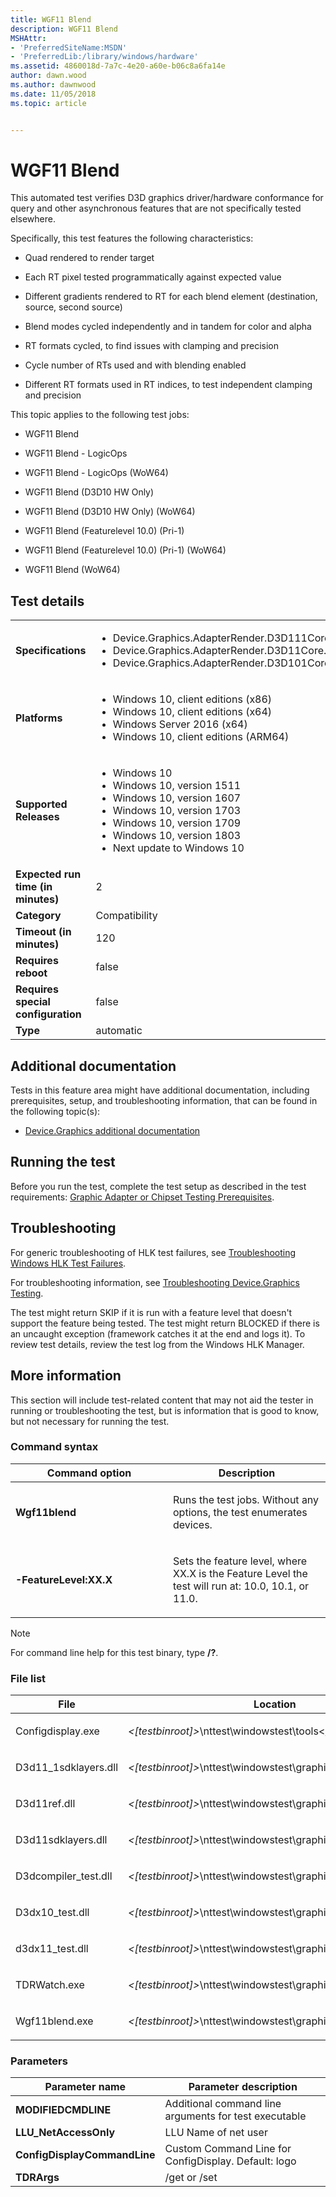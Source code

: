 ```yaml
---
title: WGF11 Blend
description: WGF11 Blend
MSHAttr:
- 'PreferredSiteName:MSDN'
- 'PreferredLib:/library/windows/hardware'
ms.assetid: 4860018d-7a7c-4e20-a60e-b06c8a6fa14e
author: dawn.wood
ms.author: dawnwood
ms.date: 11/05/2018
ms.topic: article


---
```


# <span id="p_hlk_test.2ea1c8f4-c461-438e-a2a8-85b01ee00f11"></span>WGF11 Blend


This automated test verifies D3D graphics driver/hardware conformance for query and other asynchronous features that are not specifically tested elsewhere.

Specifically, this test features the following characteristics:

-   Quad rendered to render target

-   Each RT pixel tested programmatically against expected value

-   Different gradients rendered to RT for each blend element (destination, source, second source)

-   Blend modes cycled independently and in tandem for color and alpha

-   RT formats cycled, to find issues with clamping and precision

-   Cycle number of RTs used and with blending enabled

-   Different RT formats used in RT indices, to test independent clamping and precision

This topic applies to the following test jobs:

-   WGF11 Blend

-   WGF11 Blend - LogicOps

-   WGF11 Blend - LogicOps (WoW64)

-   WGF11 Blend (D3D10 HW Only)

-   WGF11 Blend (D3D10 HW Only) (WoW64)

-   WGF11 Blend (Featurelevel 10.0) (Pri-1)

-   WGF11 Blend (Featurelevel 10.0) (Pri-1) (WoW64)

-   WGF11 Blend (WoW64)

## Test details

|||
|---|---|
| **Specifications**  | <ul><li>Device.Graphics.AdapterRender.D3D111Core.D3D111CorePrimary</li><li>Device.Graphics.AdapterRender.D3D11Core.D3D11CorePrimary</li><li>Device.Graphics.AdapterRender.D3D101Core.D3D101CorePrimary</li></ul> |  
| **Platforms**   | <ul><li>Windows 10, client editions (x86)</li><li>Windows 10, client editions (x64)</li><li>Windows Server 2016 (x64)</li><li>Windows 10, client editions (ARM64)</li></ul> |
| **Supported Releases** | <ul><li>Windows 10</li><li>Windows 10, version 1511</li><li>Windows 10, version 1607</li><li>Windows 10, version 1703</li><li>Windows 10, version 1709</li><li>Windows 10, version 1803</li><li>Next update to Windows 10</li></ul> |
|**Expected run time (in minutes)**| 2 |
|**Category**| Compatibility |
|**Timeout (in minutes)**| 120 |
|**Requires reboot**| false |
|**Requires special configuration**| false |
|**Type**| automatic |



## <span id="Additional_documentation"></span><span id="additional_documentation"></span><span id="ADDITIONAL_DOCUMENTATION"></span>Additional documentation


Tests in this feature area might have additional documentation, including prerequisites, setup, and troubleshooting information, that can be found in the following topic(s):

-   [Device.Graphics additional documentation](device-graphics-additional-documentation.md)

## <span id="Running_the_test"></span><span id="running_the_test"></span><span id="RUNNING_THE_TEST"></span>Running the test


Before you run the test, complete the test setup as described in the test requirements: [Graphic Adapter or Chipset Testing Prerequisites](graphic-adapter-or-chipset-testing-prerequisites.md).

## <span id="Troubleshooting"></span><span id="troubleshooting"></span><span id="TROUBLESHOOTING"></span>Troubleshooting


For generic troubleshooting of HLK test failures, see [Troubleshooting Windows HLK Test Failures](../user/troubleshooting-windows-hlk-test-failures.md).

For troubleshooting information, see [Troubleshooting Device.Graphics Testing](troubleshooting-devicegraphics-testing.md).

The test might return SKIP if it is run with a feature level that doesn't support the feature being tested. The test might return BLOCKED if there is an uncaught exception (framework catches it at the end and logs it). To review test details, review the test log from the Windows HLK Manager.

## <span id="More_information"></span><span id="more_information"></span><span id="MORE_INFORMATION"></span>More information


This section will include test-related content that may not aid the tester in running or troubleshooting the test, but is information that is good to know, but not necessary for running the test.

### <span id="Command_syntax"></span><span id="command_syntax"></span><span id="COMMAND_SYNTAX"></span>Command syntax

<table>
<colgroup>
<col width="50%" />
<col width="50%" />
</colgroup>
<thead>
<tr class="header">
<th>Command option</th>
<th>Description</th>
</tr>
</thead>
<tbody>
<tr class="odd">
<td><p><strong>Wgf11blend</strong></p></td>
<td><p>Runs the test jobs. Without any options, the test enumerates devices.</p></td>
</tr>
<tr class="even">
<td><p><strong>-FeatureLevel:XX.X</strong></p></td>
<td><p>Sets the feature level, where XX.X is the Feature Level the test will run at: 10.0, 10.1, or 11.0.</p></td>
</tr>
</tbody>
</table>

> [!NOTE]
> 
> For command line help for this test binary, type **/?**.



### <span id="File_list"></span><span id="file_list"></span><span id="FILE_LIST"></span>File list

<table>
<colgroup>
<col width="50%" />
<col width="50%" />
</colgroup>
<thead>
<tr class="header">
<th>File</th>
<th>Location</th>
</tr>
</thead>
<tbody>
<tr class="odd">
<td><p>Configdisplay.exe</p></td>
<td><p><em>&lt;[testbinroot]&gt;</em>\nttest\windowstest\tools&lt;/p&gt;</td>
</tr>
<tr class="even">
<td><p>D3d11_1sdklayers.dll</p></td>
<td><p><em>&lt;[testbinroot]&gt;</em>\nttest\windowstest\graphics\d3d\support&lt;/p&gt;</td>
</tr>
<tr class="odd">
<td><p>D3d11ref.dll</p></td>
<td><p><em>&lt;[testbinroot]&gt;</em>\nttest\windowstest\graphics\d3d\support&lt;/p&gt;</td>
</tr>
<tr class="even">
<td><p>D3d11sdklayers.dll</p></td>
<td><p><em>&lt;[testbinroot]&gt;</em>\nttest\windowstest\graphics\d3d\support&lt;/p&gt;</td>
</tr>
<tr class="odd">
<td><p>D3dcompiler_test.dll</p></td>
<td><p><em>&lt;[testbinroot]&gt;</em>\nttest\windowstest\graphics\d3d\support</p></td>
</tr>
<tr class="even">
<td><p>D3dx10_test.dll</p></td>
<td><p><em>&lt;[testbinroot]&gt;</em>\nttest\windowstest\graphics\d3d\support&lt;/p&gt;</td>
</tr>
<tr class="odd">
<td><p>d3dx11_test.dll</p></td>
<td><p><em>&lt;[testbinroot]&gt;</em>\nttest\windowstest\graphics\d3d\support&lt;/p&gt;</td>
</tr>
<tr class="even">
<td><p>TDRWatch.exe</p></td>
<td><p><em>&lt;[testbinroot]&gt;</em>\nttest\windowstest\graphics&lt;/p&gt;</td>
</tr>
<tr class="odd">
<td><p>Wgf11blend.exe</p></td>
<td><p><em>&lt;[testbinroot]&gt;</em>\nttest\windowstest\graphics\d3d\conf</p></td>
</tr>
</tbody>
</table>



### <span id="Parameters"></span><span id="parameters"></span><span id="PARAMETERS"></span>Parameters

| Parameter name               | Parameter description                                 |
|------------------------------|-------------------------------------------------------|
| **MODIFIEDCMDLINE**          | Additional command line arguments for test executable |
| **LLU\_NetAccessOnly**       | LLU Name of net user                                  |
| **ConfigDisplayCommandLine** | Custom Command Line for ConfigDisplay. Default: logo  |
| **TDRArgs**                  | /get or /set                                          |












